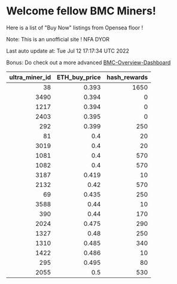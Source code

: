 # Welcome fellow BMC Miners!
Here is a list of "Buy Now" listings from Opensea floor !

Note: This is an unofficial site ! NFA DYOR

Last auto update at: Tue Jul 12 17:17:34 UTC 2022

Bonus: Do check out a more advanced [BMC-Overview-Dashboard](https://dune.com/defifunk/BMC-Overview-Dashboard)


|   ultra_miner_id |   ETH_buy_price |   hash_rewards |
|-----------------:|----------------:|---------------:|
|               38 |           0.393 |           1650 |
|             3490 |           0.394 |              0 |
|             1217 |           0.394 |              0 |
|             2403 |           0.395 |              0 |
|              292 |           0.399 |            250 |
|               81 |           0.4   |             20 |
|             3019 |           0.4   |             20 |
|             1081 |           0.4   |            570 |
|             1082 |           0.4   |            570 |
|             3187 |           0.419 |             10 |
|             2132 |           0.42  |            570 |
|               69 |           0.435 |            250 |
|             3588 |           0.44  |             10 |
|              390 |           0.44  |            170 |
|             2024 |           0.475 |            290 |
|             1327 |           0.48  |            250 |
|             1310 |           0.485 |            340 |
|             1422 |           0.486 |             10 |
|              295 |           0.495 |             80 |
|             2055 |           0.5   |            530 |
